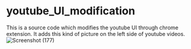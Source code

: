 # youtube_UI_modification
This is a source code which modifies the youtube UI through chrome extension. It adds this kind of picture on the left side of youtube videos.
![Screenshot (177)](https://user-images.githubusercontent.com/86417055/134770160-e4bc3bfd-ddc3-4551-9857-9bb826eb11ff.png)
